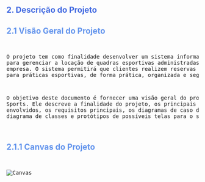 <h2 style="color: RoyalBlue;">2. Descrição do Projeto</h2> 
<h2 style="color: CornflowerBlue;">2.1 Visão Geral do Projeto</h2>
<pre>

O projeto tem como finalidade desenvolver um sistema informatizado para gerenciar a locação
de quadras esportivas administradas por uma empresa. O sistema permitirá que clientes 
realizem reservas de quadras para práticas esportivas, de forma prática, organizada e segura.

O objetivo deste documento é fornecer uma visão geral do projeto LARS Sports. Ele descreve a
finalidade do projeto, os principais stakeholders envolvidos, os requisitos principais, os 
diagramas de caso de uso, diagrama de classes e protótipos de possíveis telas para o sistema.


</pre>

<h2 style="color: CornflowerBlue;">2.1.1 Canvas do Projeto</h2>
<pre>

![Canvas](/img/Canvas.png)

</pre>